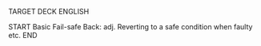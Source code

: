 TARGET DECK
ENGLISH

START
Basic
Fail-safe
Back: adj. Reverting to a safe condition when faulty etc.
END
